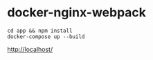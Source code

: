 # docker-nginx-webpack

    cd app && npm install
    docker-compose up --build
    
[http://localhost/](http://localhost/)

